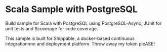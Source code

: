 Scala Sample with PostgreSQL
=================

Build sample for Scala with PostgreSQL using PostgreSQL-Async, JUnit for unit tests and Scoverage for code coverage.

This sample is built for Shippable, a docker-based continuous integrationnnn and deployment platform. Throw away my token pleASE!
